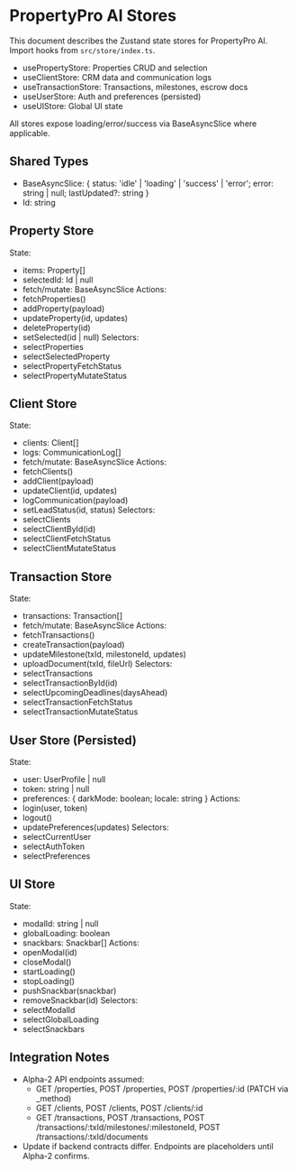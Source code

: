 # PropertyPro AI Stores

This document describes the Zustand state stores for PropertyPro AI. Import hooks from `src/store/index.ts`.

- usePropertyStore: Properties CRUD and selection
- useClientStore: CRM data and communication logs
- useTransactionStore: Transactions, milestones, escrow docs
- useUserStore: Auth and preferences (persisted)
- useUIStore: Global UI state

All stores expose loading/error/success via BaseAsyncSlice where applicable.

## Shared Types
- BaseAsyncSlice: { status: 'idle' | 'loading' | 'success' | 'error'; error: string | null; lastUpdated?: string }
- Id: string

## Property Store
State:
- items: Property[]
- selectedId: Id | null
- fetch/mutate: BaseAsyncSlice
Actions:
- fetchProperties()
- addProperty(payload)
- updateProperty(id, updates)
- deleteProperty(id)
- setSelected(id | null)
Selectors:
- selectProperties
- selectSelectedProperty
- selectPropertyFetchStatus
- selectPropertyMutateStatus

## Client Store
State:
- clients: Client[]
- logs: CommunicationLog[]
- fetch/mutate: BaseAsyncSlice
Actions:
- fetchClients()
- addClient(payload)
- updateClient(id, updates)
- logCommunication(payload)
- setLeadStatus(id, status)
Selectors:
- selectClients
- selectClientById(id)
- selectClientFetchStatus
- selectClientMutateStatus

## Transaction Store
State:
- transactions: Transaction[]
- fetch/mutate: BaseAsyncSlice
Actions:
- fetchTransactions()
- createTransaction(payload)
- updateMilestone(txId, milestoneId, updates)
- uploadDocument(txId, fileUrl)
Selectors:
- selectTransactions
- selectTransactionById(id)
- selectUpcomingDeadlines(daysAhead)
- selectTransactionFetchStatus
- selectTransactionMutateStatus

## User Store (Persisted)
State:
- user: UserProfile | null
- token: string | null
- preferences: { darkMode: boolean; locale: string }
Actions:
- login(user, token)
- logout()
- updatePreferences(updates)
Selectors:
- selectCurrentUser
- selectAuthToken
- selectPreferences

## UI Store
State:
- modalId: string | null
- globalLoading: boolean
- snackbars: Snackbar[]
Actions:
- openModal(id)
- closeModal()
- startLoading()
- stopLoading()
- pushSnackbar(snackbar)
- removeSnackbar(id)
Selectors:
- selectModalId
- selectGlobalLoading
- selectSnackbars

## Integration Notes
- Alpha-2 API endpoints assumed:
  - GET /properties, POST /properties, POST /properties/:id (PATCH via _method)
  - GET /clients, POST /clients, POST /clients/:id
  - GET /transactions, POST /transactions, POST /transactions/:txId/milestones/:milestoneId, POST /transactions/:txId/documents
- Update if backend contracts differ. Endpoints are placeholders until Alpha-2 confirms.